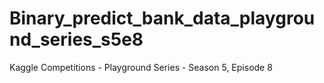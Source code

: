 # Binary_predict_bank_data_playground_series_s5e8
Kaggle Competitions - Playground Series - Season 5, Episode 8
